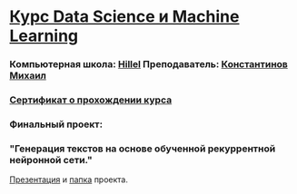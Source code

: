 # [Курс Data Science и Machine Learning](https://ithillel.ua/courses/data-science-kyiv)
###      Компьютерная школа:   [Hillel](https://ithillel.ua/courses/data-science-kyiv)     Преподаватель:   [Константинов Михаил](https://ithillel.ua/coaches/mihailkonstantinov)
### [Сертификат о прохождении курса](https://certificate.ithillel.ua/view/22664028)
### Финальный проект: 
### "Генерация текстов на основе обученной рекуррентной нейронной сети."
[Презентация](https://docs.google.com/presentation/d/1RvS8g1vGcDA0EXZmrmTCfjgcuG7dcsOSA9eDFW-GMAo/edit?usp=sharing) и [папка](https://drive.google.com/drive/folders/1b0lm4gP3oYFGgT95esiymkz1KL54X65I?usp=sharing) проекта.

